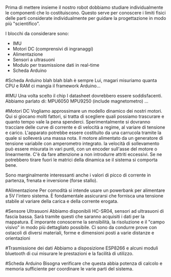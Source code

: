 Prima di mettere insieme il nostro robot dobbiamo studiare individualmente le componenti che lo costituiscono.
Questo serve per conoscere i limiti fisici delle parti considerate individualmente per guidare la progettazione in modo più "scientifico".

I blocchi da considerare sono:

- IMU
- Motori DC (comprensivi di ingranaggi)
- Alimentazione
- Sensori a ultrasuoni
- Modulo per trasmissione dati in real-time
- Scheda Arduino


#Scheda Arduino
blah blah blah è sempre Lui, magari misuriamo quanta CPU e RAM ci mangia il framework Arduino...

#IMU
Una volta scelto il chip I datasheet dovrebbero essere soddisfacenti.
Abbiamo parlato di:
MPU6050
MPU9250 (include magnetometro)
...

#Motori DC
Vogliamo approssimare un modello dinamico dei nostri motori.
Qui si giocano molti fattori, si tratta di scegliere quali possiamo trascurare e quanto tempo vale la pena spenderci.
Sperimentalmente si dovranno tracciare delle curve di corrente e di velocità a regime, al variare di tensione e carico.
L'apparato potrebbe essere costituito da una carrucola tramite la quale si solleverà una massa nota.
Il motore alimentato da un generatore di tensione variabile con amperometro integrato.
la velocità di sollevamento può essere misurata in vari punti, con un encoder sull'asse del motore o linearmente.
C'è da fare attenzione a non introdurre attriti eccessivi.
Se ne potrebbero tirare fuori le matrici della dinamica se il sistema si comporta bene.

Sono marginalmente interessanti anche i valori di picco di corrente in partenza, frenata e inversione (forse stallo).

#Alimentazione
Per comodità si intende usare un powerbank per alimentare a 5V l'intero sistema. 
È fondamentale assicurarsi che fornisca una tensione stabile al variare della carica e della corrente erogata.

#Sensore Ultrasuoni
Abbiamo disponibili HC-SR04, sensori ad ultrasuoni di fascia bassa. 
Sarà tramite questi che saranno acquisiti i dati per la mappatura.
É imporante conoscerne la sensibilità, la risoluzione e il "campo visivo" in modo più dettagliato possibile.
Ci sono da condurre prove con ostacoli di diversi materiali, forme e dimensioni posti a varie distanze e orientazioni

#Trasmissione dei dati
Abbiamo a disposizione ESP8266 e alcuni moduli bluetooth di cui misurare le prestazioni e la facilità di utilizzo.

#Scheda Arduino
Bisogna verificare che questa abbia potenza di calcolo e memoria sufficiente per coordinare le varie parti del sistema.
